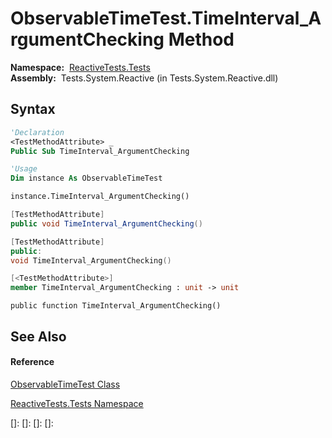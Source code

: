 # ObservableTimeTest.TimeInterval\_ArgumentChecking Method

**Namespace:**  [ReactiveTests.Tests](ReactiveTests.Tests\ReactiveTests.Tests.md)  
**Assembly:**  Tests.System.Reactive (in Tests.System.Reactive.dll)

## Syntax

```vb
'Declaration
<TestMethodAttribute> _
Public Sub TimeInterval_ArgumentChecking
```

```vb
'Usage
Dim instance As ObservableTimeTest

instance.TimeInterval_ArgumentChecking()
```

```csharp
[TestMethodAttribute]
public void TimeInterval_ArgumentChecking()
```

```c++
[TestMethodAttribute]
public:
void TimeInterval_ArgumentChecking()
```

```fsharp
[<TestMethodAttribute>]
member TimeInterval_ArgumentChecking : unit -> unit 
```

```jscript
public function TimeInterval_ArgumentChecking()
```

## See Also

#### Reference

[ObservableTimeTest Class](ObservableTimeTest\ObservableTimeTest.md)

[ReactiveTests.Tests Namespace](ReactiveTests.Tests\ReactiveTests.Tests.md)

[]: 
[]: 
[]: 
[]: 